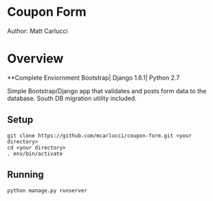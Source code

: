 Coupon Form
==========

Author: Matt Carlucci

Overview
==========
**Complete Enviornment
Bootstrap| Django 1.6.1| Python 2.7 

Simple Bootstrap/Django app that validates and posts form data to the database. South DB migration utility included.

Setup
-----
```
git clone https://github.com/mcarlucci/coupon-form.git <your directory>
cd <your directory>
. env/bin/activate
```

Running
-------
`python manage.py runserver`






